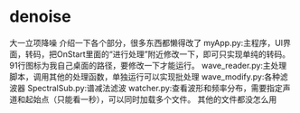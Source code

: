# denoise
大一立项降噪
介绍一下各个部分，很多东西都懒得改了
myApp.py:主程序，UI界面，转码，把OnStart里面的“进行处理”附近修改一下，即可只实现单纯的转码。91行图标为我自己桌面的路径，要修改一下才能运行。
wave_reader.py:主处理脚本，调用其他的处理函数，单独运行可以实现批处理
wave_modify.py:各种滤波器
SpectralSub.py:谱减法滤波
watcher.py:查看波形和频率分布，需要指定声道和起始点（只能看一秒），可以同时加载多个文件。
其他的文件都没怎么用
